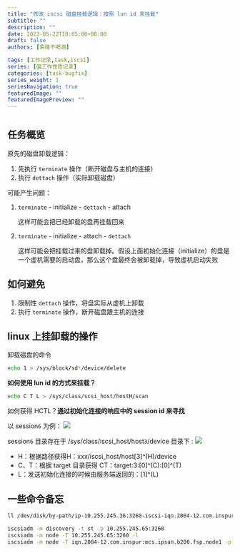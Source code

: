 ```yaml
---
title: "修改 iscsi 磁盘挂载逻辑：按照 lun id 来挂载"
subtitle: ""
description: ""
date: 2023-05-22T18:05:00+08:00
draft: false
authors: [索隆不喝酒]

tags: [工作记录,task,iscsi]
series: [偏工作性质记录]
categories: [task-bugfix]
series_weight: 1
seriesNavigation: true
featuredImage: ""
featuredImagePreview: ""
---
```

<!--more-->
#

## 任务概览

原先的磁盘卸载逻辑：
1. 先执行 `terminate` 操作（断开磁盘与主机的连接）
2. 执行 `dettach` 操作（实际卸载磁盘）

可能产生问题：
1.  `terminate` - initialize - `dettach` - attach

	这样可能会把已经卸载的盘再挂载回来

2.  `terminate` - initialize - attach - `dettach` 

	这样可能会把挂载过来的盘卸载掉。假设上面初始化连接（initialize）的盘是一个虚机需要的启动盘，那么这个盘最终会被卸载掉，导致虚机启动失败

## 如何避免

1. 限制性 `dettach` 操作，将盘实际从虚机上卸载
2. 执行 `terminate` 操作，断开磁盘跟主机的连接

## linux 上挂卸载的操作

卸载磁盘的命令
```sh
echo 1 > /sys/block/sd*/device/delete
```

**如何使用 lun id 的方式来挂载？**
```sh
echo C T L > /sys/class/scsi_host/hostH/scan
```

如何获得 HCTL？**通过初始化连接的响应中的 session id 来寻找**

以 session`6` 为例：
![](images/posts/Pasted%20image%2020230522184136.png)

session`6` 目录存在于 /sys/class/iscsi_host/host`3`/device 目录下 :
![](images/posts/Pasted%20image%2020230522184247.png)

- H：根据路径获得H：xxx/iscsi_host/host[3]^(H)/device
- C、T：根据 target 目录获得 CT：target:3:[0]^(C):[0]^(T)
- L：发送初始化连接的时候由服务端返回的：[1]^(L)

## 一些命令备忘

```sh
ll /dev/disk/by-path/ip-10.255.245.36:3260-iscsi-iqn.2004-12.com.inspur:mcs.ipsan.b200.fsp.node2-lun-0 

iscsiadm -m discovery -t st -p 10.255.245.65:3260 
iscsiadm -m node -T 10.255.245.65:3260 -l 
iscsiadm -m node -T iqn.2004-12.com.inspur:mcs.ipsan.b200.fsp.node1 -p 10.255.245.65:3260 --login
```